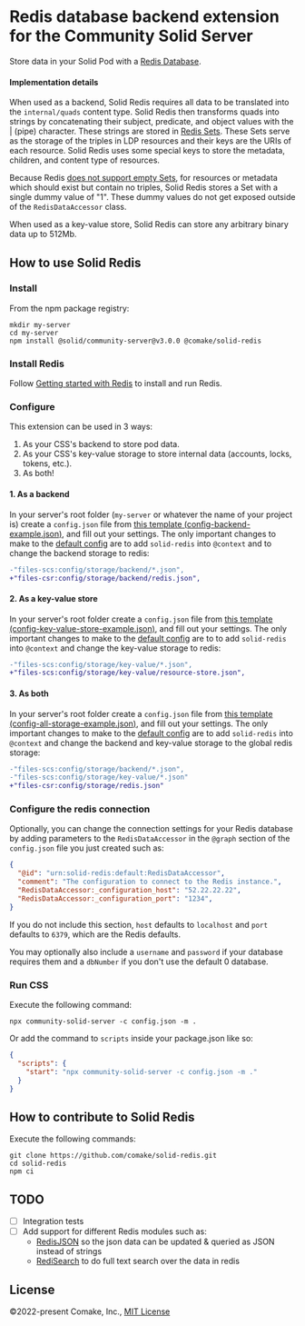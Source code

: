 # Redis database backend extension for the Community Solid Server

Store data in your Solid Pod with a [Redis Database](https://redis.io/).

#### Implementation details
When used as a backend, Solid Redis requires all data to be translated into the `internal/quads` content type. Solid Redis then transforms quads into strings by concatenating their subject, predicate, and object values with the | (pipe) character. These strings are stored in [Redis Sets](https://redis.io/docs/manual/data-types/#sets). These Sets serve as the storage of the triples in LDP resources and their keys are the URIs of each resource. Solid Redis uses some special keys to store the metadata, children, and content type of resources.

Because Redis [does not support empty Sets](https://github.com/redis/redis/issues/6048), for resources or metadata which should exist but contain no triples, Solid Redis stores a Set with a single dummy value of "1". These dummy values do not get exposed outside of the `RedisDataAccessor` class.

When used as a key-value store, Solid Redis can store any arbitrary binary data up to 512Mb.

## How to use Solid Redis

### Install
From the npm package registry:
```shell
mkdir my-server
cd my-server
npm install @solid/community-server@v3.0.0 @comake/solid-redis
```

### Install Redis
Follow [Getting started with Redis](https://redis.io/docs/getting-started/) to install and run Redis.

### Configure

This extension can be used in 3 ways:
1. As your CSS's backend to store pod data.
2. As your CSS's key-value storage to store internal data (accounts, locks, tokens, etc.).
3. As both!

#### 1. As a backend
In your server's root folder (`my-server` or whatever the name of your project is) create a `config.json` file from [this template (config-backend-example.json)](https://github.com/comake/solid-redis/blob/main/config-backend-example.json), and fill out your settings. The only important changes to make to the [default config](https://github.com/CommunitySolidServer/CommunitySolidServer/blob/main/config/default.json) are to add `solid-redis` into `@context` and to change the backend storage to redis:
```diff
-"files-scs:config/storage/backend/*.json",
+"files-csr:config/storage/backend/redis.json",
```

#### 2. As a key-value store
In your server's root folder create a `config.json` file from [this template (config-key-value-store-example.json)](https://github.com/comake/solid-redis/blob/main/config-key-value-store-example.json), and fill out your settings. The only important changes to make to the [default config](https://github.com/CommunitySolidServer/CommunitySolidServer/blob/main/config/default.json) are to to add `solid-redis` into `@context` and change the key-value storage to redis:
```diff
-"files-scs:config/storage/key-value/*.json",
+"files-scs:config/storage/key-value/resource-store.json",
```


#### 3. As both
In your server's root folder create a `config.json` file from [this template (config-all-storage-example.json)](https://github.com/comake/solid-redis/blob/main/config-all-storage-example.json), and fill out your settings. The only important changes to make to the [default config](https://github.com/CommunitySolidServer/CommunitySolidServer/blob/main/config/default.json) are to add `solid-redis` into `@context` and change the backend and key-value storage to the global redis storage:

```diff
-"files-scs:config/storage/backend/*.json",
-"files-scs:config/storage/key-value/*.json"
+"files-csr:config/storage/redis.json"
```

### Configure the redis connection
Optionally, you can change the connection settings for your Redis database by adding parameters to the `RedisDataAccessor` in the `@graph` section of the `config.json` file you just created such as:
```json
{
  "@id": "urn:solid-redis:default:RedisDataAccessor",
  "comment": "The configuration to connect to the Redis instance.",
  "RedisDataAccessor:_configuration_host": "52.22.22.22",
  "RedisDataAccessor:_configuration_port": "1234",
}
```
If you do not include this section, `host` defaults to `localhost` and `port` defaults to `6379`, which are the Redis defaults.

You may optionally also include a `username` and `password` if your database requires them and a `dbNumber` if you don't use the default 0 database.

### Run CSS
Execute the following command:
```shell
npx community-solid-server -c config.json -m .
```
Or add the command to `scripts` inside your package.json like so:
```json
{
  "scripts": {
    "start": "npx community-solid-server -c config.json -m ."
  }
}
```

## How to contribute to Solid Redis

Execute the following commands:
```shell
git clone https://github.com/comake/solid-redis.git
cd solid-redis
npm ci
```

## TODO
- [ ] Integration tests
- [ ] Add support for different Redis modules such as:
  - [RedisJSON](https://github.com/RedisJSON/RedisJSON) so the json data can be updated & queried as JSON instead of strings
  - [RediSearch](https://github.com/RediSearch/RediSearch) to do full text search over the data in redis

## License

©2022-present Comake, Inc., [MIT License](https://github.com/comake/solid-redis/blob/main/LICENSE)
